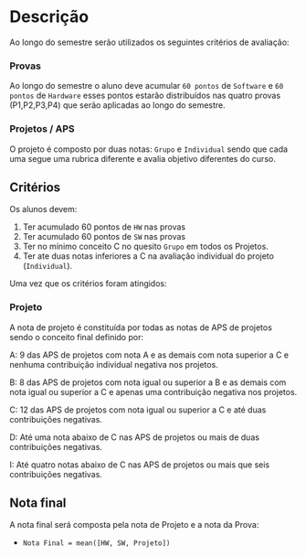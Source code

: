 # Descrição

Ao longo do semestre serão utilizados os seguintes critérios de avaliação:

### Provas

Ao longo do semestre o aluno deve acumular `60 pontos` de `Software` e `60 pontos` de `Hardware` esses pontos estarão distribuídos
nas quatro provas (P1,P2,P3,P4) que serão aplicadas ao longo do semestre. 

### Projetos / APS

O projeto é composto por duas notas: `Grupo` e `Individual` sendo que cada uma segue uma rubrica diferente e avalia objetivo diferentes do curso.

## Critérios

Os alunos devem:

1. Ter acumulado 60 pontos de `HW` nas provas
1. Ter acumulado 60 pontos de `SW` nas provas
1. Ter no mínimo conceito C no quesito `Grupo` em todos os Projetos. 
1. Ter ate duas notas inferiores a C na avaliação individual do projeto (`Individual`).

Uma vez que os critérios foram atingidos: 

### Projeto

A nota de projeto é constituída por todas as notas de APS de projetos sendo o conceito final definido por:

  A: 9 das APS de projetos com nota A e as demais com nota superior a C e nenhuma contribuição individual negativa nos
  projetos.
  
  B: 8 das APS de projetos com nota igual ou superior a B e as demais com nota igual ou superior a C e apenas uma contribuição
  negativa nos projetos.
  
  C: 12 das APS de projetos com nota igual ou superior a C e até duas contribuições negativas.
  
  D: Até uma nota abaixo de C nas APS de projetos ou mais de duas contribuições negativas.
  
  I: Até quatro notas abaixo de C nas APS de projetos ou mais que seis contribuições negativas.

## Nota final

A nota final será composta pela nota de Projeto e a nota da Prova:

- `Nota Final = mean([HW, SW, Projeto])`



